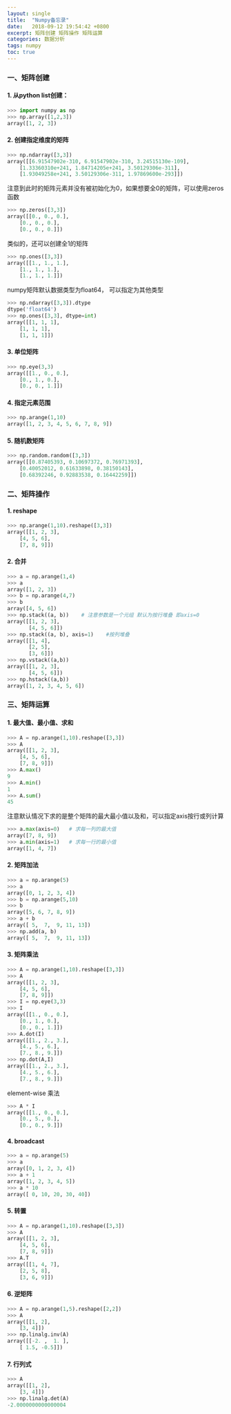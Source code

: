 ```yaml
---
layout: single
title:  "Numpy备忘录"
date:   2018-09-12 19:54:42 +0800
excerpt: 矩阵创建 矩阵操作 矩阵运算
categories: 数据分析
tags: numpy
toc: true
---
```


### 一、矩阵创建

#### 1. 从python list创建：

   ```python
>>> import numpy as np 
>>> np.array([1,2,3])
array([1, 2, 3])
   ```

#### 2. 创建指定维度的矩阵

   ```python
>>> np.ndarray([3,3])
array([[6.91547902e-310, 6.91547902e-310, 3.24515130e-109],
       [1.33360310e+241, 1.84714205e+241, 3.50129306e-311],
       [1.93049258e+241, 3.50129306e-311, 1.97869600e-293]])
   ```

   注意到此时的矩阵元素并没有被初始化为0，如果想要全0的矩阵，可以使用zeros函数

   ```python
>>> np.zeros([3,3])
array([[0., 0., 0.],
       [0., 0., 0.],
       [0., 0., 0.]])
   ```

   类似的，还可以创建全1的矩阵

   ```python
>>> np.ones([3,3])
array([[1., 1., 1.],
       [1., 1., 1.],
       [1., 1., 1.]])
   ```

   numpy矩阵默认数据类型为float64， 可以指定为其他类型

   ```python
>>> np.ndarray([3,3]).dtype
dtype('float64')
>>> np.ones([3,3], dtype=int)
array([[1, 1, 1],
       [1, 1, 1],
       [1, 1, 1]])
   ```

#### 3. 单位矩阵

   ```python
>>> np.eye(3,3)
array([[1., 0., 0.],
       [0., 1., 0.],
       [0., 0., 1.]])
   ```

#### 4. 指定元素范围

   ```python
>>> np.arange(1,10)
array([1, 2, 3, 4, 5, 6, 7, 8, 9])
   ```

#### 5. 随机数矩阵

   ```python
>>> np.random.random([3,3])
array([[0.87405393, 0.10697372, 0.76971393],
       [0.40052012, 0.61633898, 0.38150143],
       [0.68392246, 0.92883538, 0.16442259]])
   ```

   

### 二、矩阵操作

#### 1. reshape

   ```python
>>> np.arange(1,10).reshape([3,3])
array([[1, 2, 3],
       [4, 5, 6],
       [7, 8, 9]])
   ```

#### 2. 合并

```python
>>> a = np.arange(1,4)
>>> a
array([1, 2, 3])
>>> b = np.arange(4,7)
>>> b
array([4, 5, 6])
>>> np.stack((a, b))	# 注意参数是一个元组 默认为按行堆叠 即axis=0
array([[1, 2, 3],
       [4, 5, 6]])
>>> np.stack((a, b), axis=1)	#按列堆叠
array([[1, 4],
       [2, 5],
       [3, 6]])
>>> np.vstack((a,b))
array([[1, 2, 3],
       [4, 5, 6]])
>>> np.hstack((a,b))
array([1, 2, 3, 4, 5, 6])
```

 

### 三、矩阵运算

#### 1. 最大值、最小值、求和

   ```python
>>> A = np.arange(1,10).reshape([3,3])
>>> A
array([[1, 2, 3],
       [4, 5, 6],
       [7, 8, 9]])
>>> A.max()
9
>>> A.min()
1
>>> A.sum()
45
   ```

   注意默认情况下求的是整个矩阵的最大最小值以及和，可以指定axis按行或列计算

   ```python
>>> a.max(axis=0)	# 求每一列的最大值
array([7, 8, 9])
>>> a.min(axis=1)	# 求每一行的最小值
array([1, 4, 7])
   ```

#### 2. 矩阵加法

   ```python
>>> a = np.arange(5)
>>> a
array([0, 1, 2, 3, 4])
>>> b = np.arange(5,10)
>>> b
array([5, 6, 7, 8, 9])
>>> a + b
array([ 5,  7,  9, 11, 13])
>>> np.add(a, b)
array([ 5,  7,  9, 11, 13])
   ```

#### 3. 矩阵乘法

   ```python
>>> A = np.arange(1,10).reshape([3,3])
>>> A
array([[1, 2, 3],
       [4, 5, 6],
       [7, 8, 9]])
>>> I = np.eye(3,3)
>>> I
array([[1., 0., 0.],
       [0., 1., 0.],
       [0., 0., 1.]])
>>> A.dot(I)
array([[1., 2., 3.],
       [4., 5., 6.],
       [7., 8., 9.]])
>>> np.dot(A,I)
array([[1., 2., 3.],
       [4., 5., 6.],
       [7., 8., 9.]])
   ```

   element-wise 乘法

   ```python
>>> A * I
array([[1., 0., 0.],
       [0., 5., 0.],
       [0., 0., 9.]])
   ```

#### 4. broadcast

   ```python
>>> a = np.arange(5)
>>> a
array([0, 1, 2, 3, 4])
>>> a + 1
array([1, 2, 3, 4, 5])
>>> a * 10
array([ 0, 10, 20, 30, 40])
   ```

#### 5. 转置

   ```python
>>> A = np.arange(1,10).reshape([3,3])
>>> A
array([[1, 2, 3],
       [4, 5, 6],
       [7, 8, 9]])
>>> A.T
array([[1, 4, 7],
       [2, 5, 8],
       [3, 6, 9]])
   ```

#### 6. 逆矩阵

   ```python
>>> A = np.arange(1,5).reshape([2,2])
>>> A
array([[1, 2],
       [3, 4]])
>>> np.linalg.inv(A)
array([[-2. ,  1. ],
       [ 1.5, -0.5]])
   ```

#### 7. 行列式

   ```python
>>> A
array([[1, 2],
       [3, 4]])
>>> np.linalg.det(A)
-2.0000000000000004
   ```

   